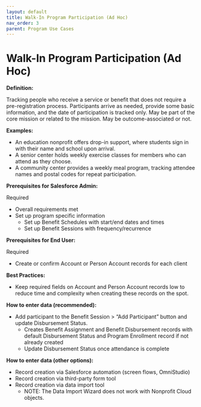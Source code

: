 ```yaml
---
layout: default
title: Walk-In Program Participation (Ad Hoc)
nav_order: 3
parent: Program Use Cases
---
```

# Walk-In Program Participation (Ad Hoc)
**Definition:** 

Tracking people who receive a service or benefit that does not require a pre-registration process. Participants arrive as needed, provide some basic information, and the date of participation is tracked only. May be part of the core mission or related to the mission. May be outcome-associated or not. 

**Examples:**



* An education nonprofit offers drop-in support, where students sign in with their name and school upon arrival.
* A senior center holds weekly exercise classes for members who can attend as they choose.
* A community center provides a weekly meal program, tracking attendee names and postal codes for repeat participation.

**Prerequisites for Salesforce Admin:**

Required



* Overall requirements met
* Set up program specific information
    * Set up Benefit Schedules with start/end dates and times
    * Set up Benefit Sessions with frequency/recurrence 

**Prerequisites for End User:**

Required



* Create or confirm Account or Person Account records for each client

**Best Practices:**



* Keep required fields on Account and Person Account records low to reduce time and complexity when creating these records on the spot. 

**How to enter data (recommended):**



* Add participant to the Benefit Session > “Add Participant” button and update Disbursement Status.
    * Creates Benefit Assignment and Benefit Disbursement records with default Disbursement Status and Program Enrollment record if not already created
    * Update Disbursement Status once attendance is complete

**How to enter data (other options):**



* Record creation via Salesforce automation (screen flows, OmniStudio)
* Record creation via third-party form tool
* Record creation via data import tool
    * NOTE: The Data Import Wizard does not work with Nonprofit Cloud objects.
